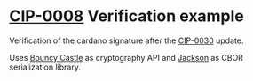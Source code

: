 # [CIP-0008](https://github.com/cardano-foundation/CIPs/blob/master/CIP-0008/README.md) Verification example

Verification of the cardano signature after the [CIP-0030](https://github.com/cardano-foundation/CIPs/tree/master/CIP-0030) update.

Uses [Bouncy Castle](https://www.bouncycastle.org/java.html) as cryptography API and [Jackson](https://github.com/FasterXML/jackson-dataformats-binary) as CBOR serialization library.
